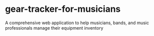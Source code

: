 # gear-tracker-for-musicians
A comprehensive web application to help musicians, bands, and music professionals manage their equipment inventory

